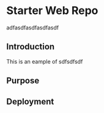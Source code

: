 # Starter Web Repo

adfasdfasdfasdfasdf

## Introduction

This is an eample of sdfsdfsdf

## Purpose

## Deployment

